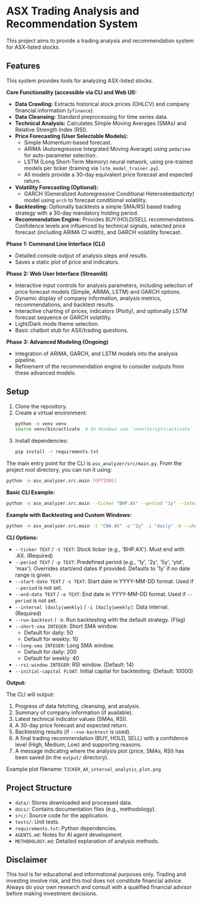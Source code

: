 # ASX Trading Analysis and Recommendation System

This project aims to provide a trading analysis and recommendation system for ASX-listed stocks.

## Features

This system provides tools for analyzing ASX-listed stocks.

**Core Functionality (accessible via CLI and Web UI):**
*   **Data Crawling:** Extracts historical stock prices (OHLCV) and company financial information (`yfinance`).
*   **Data Cleansing:** Standard preprocessing for time series data.
*   **Technical Analysis:** Calculates Simple Moving Averages (SMAs) and Relative Strength Index (RSI).
*   **Price Forecasting (User Selectable Models):**
    *   Simple Momentum-based forecast.
    *   ARIMA (Autoregressive Integrated Moving Average) using `pmdarima` for auto-parameter selection.
    *   LSTM (Long Short-Term Memory) neural network, using pre-trained models per ticker (training via `lstm_model_trainer.py`).
    *   All models provide a 30-day equivalent price forecast and expected return.
*   **Volatility Forecasting (Optional):**
    *   GARCH (Generalized Autoregressive Conditional Heteroskedasticity) model using `arch` to forecast conditional volatility.
*   **Backtesting:** Optionally backtests a simple SMA/RSI based trading strategy with a 30-day mandatory holding period.
*   **Recommendation Engine:** Provides BUY/HOLD/SELL recommendations. Confidence levels are influenced by technical signals, selected price forecast (including ARIMA CI width), and GARCH volatility forecast.

**Phase 1: Command Line Interface (CLI)**
*   Detailed console output of analysis steps and results.
*   Saves a static plot of price and indicators.

**Phase 2: Web User Interface (Streamlit)**
*   Interactive input controls for analysis parameters, including selection of price forecast models (Simple, ARIMA, LSTM) and GARCH options.
*   Dynamic display of company information, analysis metrics, recommendations, and backtest results.
*   Interactive charting of prices, indicators (Plotly), and optionally LSTM forecast sequence or GARCH volatility.
*   Light/Dark mode theme selection.
*   Basic chatbot stub for ASX/trading questions.

**Phase 3: Advanced Modeling (Ongoing)**
*   Integration of ARIMA, GARCH, and LSTM models into the analysis pipeline.
*   Refinement of the recommendation engine to consider outputs from these advanced models.

## Setup

1.  Clone the repository.
2.  Create a virtual environment:
    ```bash
    python -m venv venv
    source venv/bin/activate  # On Windows use `venv\Scripts\activate`
    ```
3.  Install dependencies:
    ```bash
    pip install -r requirements.txt
    ```

The main entry point for the CLI is `asx_analyzer/src/main.py`. From the project root directory, you can run it using:

```bash
python -m asx_analyzer.src.main [OPTIONS]
```

**Basic CLI Example:**

```bash
python -m asx_analyzer.src.main --ticker "BHP.AX" --period "1y" --interval "daily"
```

**Example with Backtesting and Custom Windows:**

```bash
python -m asx_analyzer.src.main -t "CBA.AX" -p "2y" -i "daily" -b --short-sma 20 --long-sma 50 --rsi-window 10 --initial-capital 5000
```

**CLI Options:**

*   `--ticker TEXT` / `-t TEXT`: Stock ticker (e.g., 'BHP.AX'). Must end with .AX. (Required)
*   `--period TEXT` / `-p TEXT`: Predefined period (e.g., '1y', '2y', '5y', 'ytd', 'max'). Overrides start/end dates if provided. Defaults to '1y' if no date range is given.
*   `--start-date TEXT` / `-s TEXT`: Start date in YYYY-MM-DD format. Used if `--period` is not set.
*   `--end-date TEXT` / `-e TEXT`: End date in YYYY-MM-DD format. Used if `--period` is not set.
*   `--interval [daily|weekly]` / `-i [daily|weekly]`: Data interval. (Required)
*   `--run-backtest` / `-b`: Run backtesting with the default strategy. (Flag)
*   `--short-sma INTEGER`: Short SMA window.
    *   Default for daily: 50
    *   Default for weekly: 10
*   `--long-sma INTEGER`: Long SMA window.
    *   Default for daily: 200
    *   Default for weekly: 40
*   `--rsi-window INTEGER`: RSI window. (Default: 14)
*   `--initial-capital FLOAT`: Initial capital for backtesting. (Default: 10000)

**Output:**

The CLI will output:
1.  Progress of data fetching, cleansing, and analysis.
2.  Summary of company information (if available).
3.  Latest technical indicator values (SMAs, RSI).
4.  A 30-day price forecast and expected return.
5.  Backtesting results (if `--run-backtest` is used).
6.  A final trading recommendation (BUY, HOLD, SELL) with a confidence level (High, Medium, Low) and supporting reasons.
7.  A message indicating where the analysis plot (price, SMAs, RSI) has been saved (in the `output/` directory).

Example plot filename: `TICKER_AX_interval_analysis_plot.png`

## Project Structure

*   `data/`: Stores downloaded and processed data.
*   `docs/`: Contains documentation files (e.g., methodology).
*   `src/`: Source code for the application.
*   `tests/`: Unit tests.
*   `requirements.txt`: Python dependencies.
*   `AGENTS.md`: Notes for AI agent development.
*   `METHODOLOGY.md`: Detailed explanation of analysis methods.

## Disclaimer

This tool is for educational and informational purposes only. Trading and investing involve risk, and this tool does not constitute financial advice. Always do your own research and consult with a qualified financial advisor before making investment decisions.
